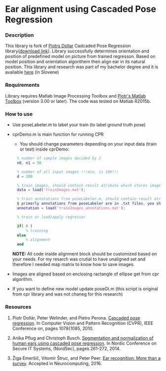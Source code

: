 # Ear alignment using Cascaded Pose Regression

### Description
This library is fork of [Piotrs Dollar](https://github.com/pdollar/) Cadcaded Pose Regression library([download link](http://pdollar.github.io/files/code/cpr/cprV1.00.zip)). Library successfully determines orientation and position of predefined model on picture from trained regresson. Based on model position and orientation algorithem then align ear in its natural position. This library and research was part of my bachelor degree and it is avaliable [here](http://eprints.fri.uni-lj.si/3674/1/63110173-METOD_RIBI%C4%8C-Vpliv_poravnave_na_uspe%C5%A1nost_razpoznavanja_uhljev-1.pdf) (in Slovene)

### Requirements
Library requires Matlab Image Processing Toolbox and [Piotr's Matlab Toolbox](http://pdollar.github.io/toolbox/) (version 3.00 or later). The code was tested on Matlab R2015b.

### How to use

- Use poseLabeler.m to label your train (to label ground truth pose)
- cprDemo.m is main function for running CPR
  - You should change parameters depending on your input data (train or test) inside cprDemo:
  ```matlab
  	% number of sample images devided by 2
  	n0, n1 = 50 

  	% number of all input images !!!min. is 100!!!
  	d = 100 

  	% train images, should contain result atribute which stores images
  	data = load('trainImages.mat'); 

  	% train annotations from poseLabeler.m, should contain result atribute which stores annotations
  	$ primarly annotations from poseLabeler are in .txt files, you should use txt_to_mat_converter.m to convert .txt files into one .mat file
  	annotation = load('trainImages_annotations.mat');

  	% train or load/apply regressor

	if( 0 ) 
		% training
	else
		% alignment
	end
   ```

  **NOTE:** All code inside alignment block should be customized based on your needs. For my resarch was crutial to have unaligned set and therefore I needed map matrix to know how to save images.

- Images are aligned based on enclosing ractangle of ellipse get from cpr algorithm.
- If you want to define new model update poseGt.m (this script is original from cpr library and was not chaneg for this research)
  
### Resources
1. Piotr Dollár, Peter Welinder, and Pietro Perona. [Cascaded pose regression](http://web.bii.a-star.edu.sg/~zhangxw/files/Cascaded%20pose%20regression.pdf). In Computer Vision and Pattern Recognition (CVPR), IEEE Conference on, pages 1078{1085, 2010.

2. Anika Pflug and Christoph Busch. [Segmentation and normalization of human ears using cascaded pose regression](https://www.dasec.h-da.de/wp-content/uploads/2014/07/PflugBuch-CPR-NordSec2014.pdf). In Nordic Conference on Secure IT Systems, (NordSec), pages 261-272, 2014.

3. Žiga Emeršič, Vitomir Štruc, and Peter Peer. [Ear recognition: More than a survey](https://arxiv.org/pdf/1611.06203v1.pdf). Accepted in Neurocomputing, 2016.
